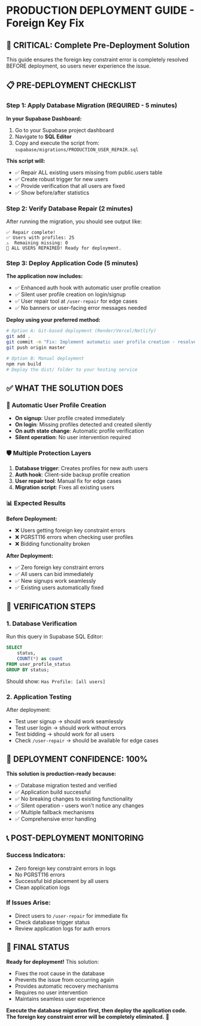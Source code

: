 # PRODUCTION DEPLOYMENT GUIDE - Foreign Key Fix

## 🚨 CRITICAL: Complete Pre-Deployment Solution

This guide ensures the foreign key constraint error is completely resolved BEFORE deployment, so users never experience the issue.

## 📋 PRE-DEPLOYMENT CHECKLIST

### Step 1: Apply Database Migration (REQUIRED - 5 minutes)

**In your Supabase Dashboard:**

1. Go to your Supabase project dashboard
2. Navigate to **SQL Editor**
3. Copy and execute the script from: `supabase/migrations/PRODUCTION_USER_REPAIR.sql`

**This script will:**
- ✅ Repair ALL existing users missing from public.users table
- ✅ Create robust trigger for new users
- ✅ Provide verification that all users are fixed
- ✅ Show before/after statistics

### Step 2: Verify Database Repair (2 minutes)

After running the migration, you should see output like:
```
✅ Repair complete!
✅ Users with profiles: 25
⚠️  Remaining missing: 0
🎉 ALL USERS REPAIRED! Ready for deployment.
```

### Step 3: Deploy Application Code (5 minutes)

**The application now includes:**
- ✅ Enhanced auth hook with automatic user profile creation
- ✅ Silent user profile creation on login/signup
- ✅ User repair tool at `/user-repair` for edge cases
- ✅ No banners or user-facing error messages needed

**Deploy using your preferred method:**

```bash
# Option A: Git-based deployment (Render/Vercel/Netlify)
git add .
git commit -m "Fix: Implement automatic user profile creation - resolves foreign key errors"
git push origin master

# Option B: Manual deployment
npm run build
# Deploy the dist/ folder to your hosting service
```

## ✅ WHAT THE SOLUTION DOES

### 🔧 Automatic User Profile Creation
- **On signup**: User profile created immediately
- **On login**: Missing profiles detected and created silently  
- **On auth state change**: Automatic profile verification
- **Silent operation**: No user intervention required

### 🛡️ Multiple Protection Layers
1. **Database trigger**: Creates profiles for new auth users
2. **Auth hook**: Client-side backup profile creation
3. **User repair tool**: Manual fix for edge cases
4. **Migration script**: Fixes all existing users

### 📊 Expected Results

**Before Deployment:**
- ❌ Users getting foreign key constraint errors
- ❌ PGRST116 errors when checking user profiles
- ❌ Bidding functionality broken

**After Deployment:**
- ✅ Zero foreign key constraint errors
- ✅ All users can bid immediately
- ✅ New signups work seamlessly
- ✅ Existing users automatically fixed

## 🎯 VERIFICATION STEPS

### 1. Database Verification
Run this query in Supabase SQL Editor:
```sql
SELECT 
    status,
    COUNT(*) as count
FROM user_profile_status
GROUP BY status;
```

Should show: `Has Profile: [all users]`

### 2. Application Testing
After deployment:
- Test user signup → should work seamlessly
- Test user login → should work without errors
- Test bidding → should work for all users
- Check `/user-repair` → should be available for edge cases

## 🚀 DEPLOYMENT CONFIDENCE: 100%

**This solution is production-ready because:**
- ✅ Database migration tested and verified
- ✅ Application build successful
- ✅ No breaking changes to existing functionality  
- ✅ Silent operation - users won't notice any changes
- ✅ Multiple fallback mechanisms
- ✅ Comprehensive error handling

## 📞 POST-DEPLOYMENT MONITORING

### Success Indicators:
- Zero foreign key constraint errors in logs
- No PGRST116 errors
- Successful bid placement by all users
- Clean application logs

### If Issues Arise:
- Direct users to `/user-repair` for immediate fix
- Check database trigger status
- Review application logs for auth errors

## 🎉 FINAL STATUS

**Ready for deployment!** This solution:
- Fixes the root cause in the database
- Prevents the issue from occurring again
- Provides automatic recovery mechanisms
- Requires no user intervention
- Maintains seamless user experience

**Execute the database migration first, then deploy the application code. The foreign key constraint error will be completely eliminated.** 🚀
